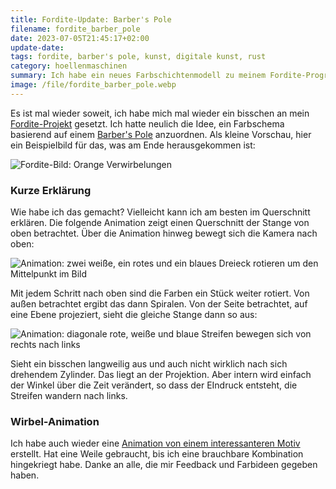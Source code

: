 ```yaml
---
title: Fordite-Update: Barber's Pole
filename: fordite_barber_pole
date: 2023-07-05T21:45:17+02:00
update-date:
tags: fordite, barber's pole, kunst, digitale kunst, rust
category: hoellenmaschinen
summary: Ich habe ein neues Farbschichtenmodell zu meinem Fordite-Programm hinzugefügt.
image: /file/fordite_barber_pole.webp
---
```


Es ist mal wieder soweit, ich habe mich mal wieder ein bisschen an mein [Fordite-Projekt](/blogposts/fordite) gesetzt. Ich hatte neulich die Idee, ein Farbschema basierend auf einem [Barber's Pole](https://de.wikipedia.org/wiki/Barber-Pole) anzuordnen. Als kleine Vorschau, hier ein Beispielbild für das, was am Ende herausgekommen ist:

![Fordite-Bild: Orange Verwirbelungen](/file/fordite_barber_pole.webp)

### Kurze Erklärung

Wie habe ich das gemacht? Vielleicht kann ich am besten im Querschnitt erklären. Die folgende Animation zeigt einen Querschnitt der Stange von oben betrachtet. Über die Animation hinweg bewegt sich die Kamera nach oben:

![Animation: zwei weiße, ein rotes und ein blaues Dreieck rotieren um den Mittelpunkt im Bild](/file/fordite_barber_pole_top_animated.png "Meine erste APNG-Datei")

Mit jedem Schritt nach oben sind die Farben ein Stück weiter rotiert. Von außen betrachtet ergibt das dann Spiralen. Von der Seite betrachtet, auf eine Ebene projeziert, sieht die gleiche Stange dann so aus:

![Animation: diagonale rote, weiße und blaue Streifen bewegen sich von rechts nach links](/file/fordite_barber_pole_side_animated.png)

Sieht ein bisschen langweilig aus und auch nicht wirklich nach sich drehendem Zylinder. Das liegt an der Projektion. Aber intern wird einfach der Winkel über die Zeit verändert, so dass der EIndruck entsteht, die Streifen wandern nach links.

### Wirbel-Animation

Ich habe auch wieder eine [Animation von einem interessanteren Motiv](https://www.youtube.com/watch?v=HFMb4e5tp6w) erstellt. Hat eine Weile gebraucht, bis ich eine brauchbare Kombination hingekriegt habe. Danke an alle, die mir Feedback und Farbideen gegeben haben.
